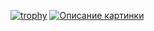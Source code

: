 [![trophy](https://github-profile-trophy.vercel.app/?username=nsbrokeboy&theme=darkhub)](https://github.com/ryo-ma/github-profile-trophy)
[![Описание картинки](https://github-readme-stats.vercel.app/api?username=evtn&count_private=true&show_icons=true&title_color=68f67b&bg_color=0d1117&hide_border=true&icon_color=fafafa&text_color=fafafa&include_all_commits=true)](https://github.com/anuraghazra/github-readme-stats)
